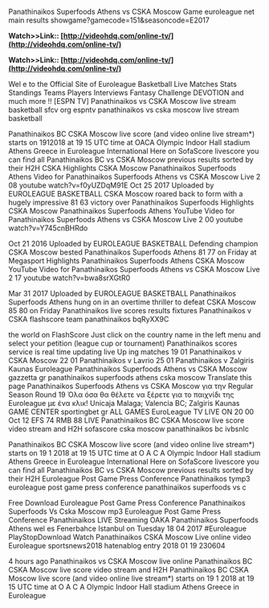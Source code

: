 Panathinaikos Superfoods Athens vs CSKA Moscow Game euroleague net main results showgame?gamecode=151&seasoncode=E2017

**Watch>>Link:: [http://videohdq.com/online-tv/](http://videohdq.com/online-tv/)**

**Watch>>Link:: [http://videohdq.com/online-tv/](http://videohdq.com/online-tv/)**

Wel e to the Official Site of Euroleague Basketball Live Matches Stats Standings Teams Players Interviews Fantasy Challenge DEVOTION and much more !!
[ESPN TV] Panathinaikos vs CSKA Moscow live stream basketball 
 sfcv org espntv panathinaikos vs cska moscow live stream basketball

Panathinaikos BC CSKA Moscow live score (and video online live stream*) starts on 1912018 at 19 15 UTC time at OACA Olympic Indoor Hall stadium Athens Greece in Euroleague International Here on SofaScore livescore you can find all Panathinaikos BC vs CSKA Moscow previous results sorted by their H2H CSKA 
Highlights CSKA Moscow Panathinaikos Superfoods Athens 
Video for Panathinaikos Superfoods Athens vs CSKA Moscow Live
 2 08
 youtube watch?v=f0yUZDqM91E
Oct 25 2017 Uploaded by EUROLEAGUE BASKETBALL
CSKA Moscow roared back to form with a hugely impressive 81 63 victory over Panathinaikos Superfoods 
Highlights CSKA Moscow Panathinaikos Superfoods Athens YouTube
Video for Panathinaikos Superfoods Athens vs CSKA Moscow Live
 2 00
 youtube watch?v=Y745cnBHRdo

Oct 21 2016 Uploaded by EUROLEAGUE BASKETBALL
Defending champion CSKA Moscow bested Panathinaikos Superfoods Athens 81 77 on Friday at Megasport 
Highlights Panathinaikos Superfoods Athens CSKA Moscow YouTube
Video for Panathinaikos Superfoods Athens vs CSKA Moscow Live
 2 17
 youtube watch?v=bwa8srXGtR0

Mar 31 2017 Uploaded by EUROLEAGUE BASKETBALL
Panathinaikos Superfoods Athens hung on in an overtime thriller to defeat CSKA Moscow 85 80 on Friday 
Panathinaikos live scores results fixtures Panathinaikos v CSKA 
 flashscore team panathinaikos bqRyXX9C 

 the world on FlashScore Just click on the country name in the left menu and select your petition (league cup or tournament) Panathinaikos scores service is real time updating live Up ing matches 19 01 Panathinaikos v CSKA Moscow 22 01 Panathinaikos v Lavrio 25 01 Panathinaikos v Zalgiris Kaunas 
Euroleague Panathinaikos Superfoods Athens vs CSKA Moscow 
 gazzetta gr panathinaikos superfoods athens cska moscow Translate this page
Panathinaikos Superfoods Athens vs CSKA Moscow για την Regular Season Round 19 Όλα όσα θα θέλετε να ξέρετε για το παιχνίδι της Euroleague με ένα κλικ! Unicaja Malaga; Valencia BC; Zalgiris Kaunas GAME CENTER sportingbet gr ALL GAMES EuroLeague TV LIVE ON 20 00 Oct 12 EFS 74 RMB 88 LIVE 
Panathinaikos BC CSKA Moscow live score video stream and H2H 
 sofascore cska moscow panathinaikos bc ivbsnIc

Panathinaikos BC CSKA Moscow live score (and video online live stream*) starts on 19 1 2018 at 19 15 UTC time at O A C A Olympic Indoor Hall stadium Athens Greece in Euroleague International Here on SofaScore livescore you can find all Panathinaikos BC vs CSKA Moscow previous results sorted by their H2H 
Euroleague Post Game Press Conference Panathinaikos 
tymp3 euroleague post game press conference panathinaikos superfoods vs c 

Free Download Euroleague Post Game Press Conference Panathinaikos Superfoods Vs Cska Moscow mp3 Euroleague Post Game Press Conference Panathinaikos LIVE Streaming OAKA Panathinaikos Superfoods Athens wel es Fenerbahce Istanbul on Tuesday 18 04 2017 #Euroleague PlayStopDownload 
Watch Panathinaikos CSKA Moscow Live online video Euroleague 
sportsnews2018 hatenablog entry 2018 01 19 230604

4 hours ago Panathinaikos vs CSKA Moscow live online Panathinaikos BC CSKA Moscow live score video stream and H2H Panathinaikos BC CSKA Moscow live score (and video online live stream*) starts on 19 1 2018 at 19 15 UTC time at O A C A Olympic Indoor Hall stadium Athens Greece in Euroleague 